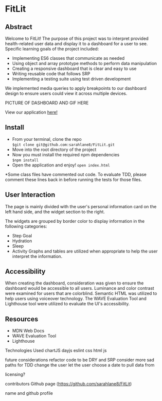 # FitLit

## Abstract
Welcome to FitLit! The purpose of this project was to interpret provided health-related user data and display it to a dashboard for a user to see. Specific learning goals of the project included:  
  * Implementing ES6 classes that communicate as needed
  * Using object and array prototype methods to perform data manipulation
  * Creating a responsive dashboard that is clear and easy to use
  * Writing reusable code that follows SRP
  * Implementing a testing suite using test driven development  

We implemented media queries to apply breakpoints to our dashboard design to ensure users could view it across multiple devices.

PICTURE OF DASHBOARD AND GIF HERE

View our application [here!](https://sarahlane8.github.io/FitLit/)

## Install
  * From your terminal, clone the repo  
`$git clone git@github.com:sarahlane8/FitLit.git`  
  * Move into the root directory of the project  
  * Now you must install the required npm dependencies  
  `$npm install`
  * Open the application and enjoy!
  `open index.html`  

*Some class files have commented out code.  To evaluate TDD, please comment these lines back in before running the tests for those files.

## User Interaction
The page is mainly divided with the user's personal information card on the left hand side, and the widget section to the right.   

The widgets are grouped by border color to display information in the following categories:
  * Step Goal  
  * Hydration
  * Sleep
  * Activity
Graphs and tables are utilized when appropriate to help the user interpret the information.


## Accessibility
When creating the dashboard, consideration was given to ensure the dashboard would be accessible to all users.  Luminance and color contrast were examined for users that are colorblind.  Semantic HTML was utilized to help users using voiceover technology.  The WAVE Evaluation Tool and Lighthouse tool were utilized to evaluate the UI's accessibility.

## Resources
  * MDN Web Docs
  * WAVE Evaluation Tool
  * Lighthouse


Technologies Used
chartJS
dayjs
eslint
css
html
js

future considerations
refactor code to be DRY and SRP
consider more sad paths for TDD
change the user
let the user choose a date to pull data from


licensing?

contributors
Github page (https://github.com/sarahlane8/FitLit)  

name and github profile
